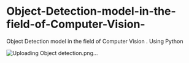 # Object-Detection-model-in-the-field-of-Computer-Vision-
Object Detection model in the field of Computer Vision . Using Python



![Uploading Object detection.png…]()
